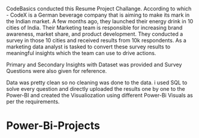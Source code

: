 CodeBasics conducted this Resume Project Challange.
According to which - CodeX is a German beverage company that is aiming to make its mark in the Indian market. A few months ago, they launched their energy drink
in 10 cities of India.
Their Marketing team is responsible for increasing brand awareness, market share, and product development. 
They conducted a survey in those 10 cities and received results from 10k respondents. 
As a marketing data analyst is tasked to convert these survey results to meaningful insights which the team can use to drive actions.

Primary and Secondary Insights with Dataset was provided and Survey Questions were also given for reference.

Data was pretty clean so no cleaning was done to the data.
i used SQL to solve every question and directly uploaded the results one by one to the Power-BI and created the Visualiozation using different  Power-Bi Visuals 
as per the requirements.
# Power-Bi-Projects
